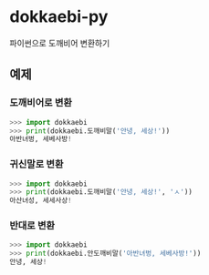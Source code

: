 # dokkaebi-py
파이썬으로 도깨비어 변환하기

## 예제
### 도깨비어로 변환
```python
>>> import dokkaebi
>>> print(dokkaebi.도깨비말('안녕, 세상!'))
아반녀벙, 세베사방!
```
### 귀신말로 변환
```python
>>> import dokkaebi
>>> print(dokkaebi.도깨비말('안녕, 세상!', 'ㅅ'))
아산녀성, 세세사상!
```
### 반대로 변환
```python
>>> import dokkaebi
>>> print(dokkaebi.안도깨비말('아반녀벙, 세베사방!'))
안녕, 세상!
```
